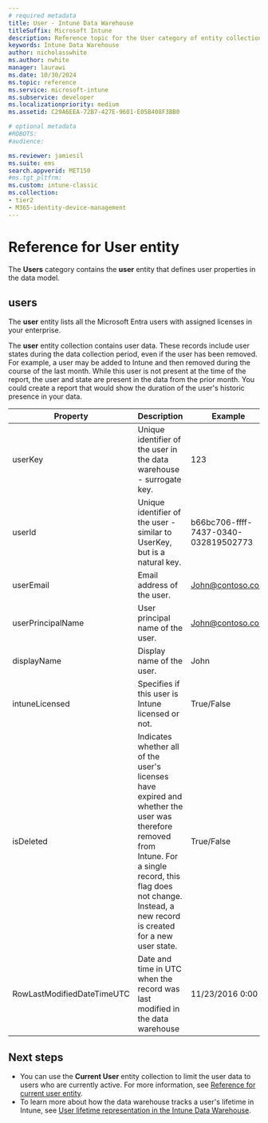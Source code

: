 ```yaml
---
# required metadata
title: User - Intune Data Warehouse
titleSuffix: Microsoft Intune
description: Reference topic for the User category of entity collections in the Intune Data Warehouse API.
keywords: Intune Data Warehouse
author: nicholasswhite
ms.author: nwhite
manager: laurawi
ms.date: 10/30/2024
ms.topic: reference
ms.service: microsoft-intune
ms.subservice: developer
ms.localizationpriority: medium
ms.assetid: C29A6EEA-72B7-427E-9601-E05B408F3BB0

# optional metadata
#ROBOTS:
#audience:

ms.reviewer: jamiesil
ms.suite: ems
search.appverid: MET150
#ms.tgt_pltfrm:
ms.custom: intune-classic
ms.collection:
- tier2
- M365-identity-device-management
---
```


# Reference for User entity

The **Users** category contains the **user** entity that defines user properties in the data model.

## users

The **user** entity lists all the Microsoft Entra users with assigned licenses in your enterprise.

The **user** entity collection contains user data. These records include user states during the data collection period, even if the user has been removed. For example, a user may be added to Intune and then removed during the course of the last month. While this user is not present at the time of the report, the user and state are present in the data from the prior month. You could create a report that would show the duration of the user's historic presence in your data.

|          Property          |                                                                                                           Description                                                                                                          |                Example               |
|----------------------------|--------------------------------------------------------------------------------------------------------------------------------------------------------------------------------------------------------------------------------|--------------------------------------|
| userKey                    | Unique identifier of the user in the data warehouse -   surrogate key.                                                                                                                                                         | 123                                  |
| userId                     | Unique identifier of the user - similar to UserKey, but is   a natural key.                                                                                                                                                    | b66bc706-ffff-7437-0340-032819502773 |
| userEmail                  | Email address of the user.                                                                                                                                                                                                     | John@contoso.com                    |
| userPrincipalName                        | User principal name of the user.                                                                                                                                                                                               | John@contoso.com                    |
| displayName                | Display name of the user.                                                                                                                                                                                                      | John                                 |
| intuneLicensed             | Specifies if this user is Intune licensed or not.                                                                                                                                                                              | True/False                           |
| isDeleted                  | Indicates whether all of the user's licenses have expired   and whether the user was therefore removed from Intune. For a single record,   this flag does not change. Instead, a new record is created for a new user   state. | True/False                           |
| RowLastModifiedDateTimeUTC | Date and time in UTC when the record was last modified in   the data warehouse                                                                                                                                                 | 11/23/2016 0:00                      |


## Next steps
- You can use the **Current User** entity collection to limit the user data to users who are currently active. For more information, see [Reference for current user entity](reports-ref-data-model.md).
- To learn more about how the data warehouse tracks a user's lifetime in Intune, see [User lifetime representation in the Intune Data Warehouse](reports-ref-user-timeline.md).
